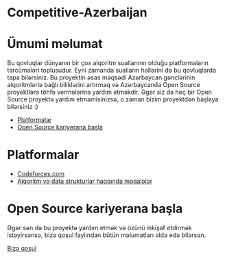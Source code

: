 # Competitive-Azerbaijan

# Ümumi məlumat

Bu qovluqlar dünyanın bir çox alqoritm suallarının olduğu platformaların tərcümələri toplusudur. Eyni zamanda sualların həllərini də bu qovluqlarda tapa bilərsiniz. Bu proyektin əsas məqsədi Azərbaycan gənclərinin alqoritmlərlə bağlı biliklərini artırmaq və Azərbaycanda Open Source proyektlərə töhfə vermələrinə yardım etməkdir. Əgər siz də heç bir Open Source proyektə yardım etməmisinizsə, o zaman bizim proyektdən başlaya bilərsiniz :)

-   [Platformalar](#platformalar)
-   [Open Source kariyerana başla](#open-source-kariyerana-başla)

# Platformalar

-   [Codeforces.com](./codeforces)
-   [Alqoritm və data strukturlar haqqında məqalələr](./məqalələr)

# Open Source kariyerana başla

Əgər sən də bu proyektə yardım etmək və özünü inkişaf etdirmək istəyirsənsə, bizə qoşul faylından bütün məlumatları əldə edə bilərsən.

[Bizə qoşul](./BizəQoşul.md)
